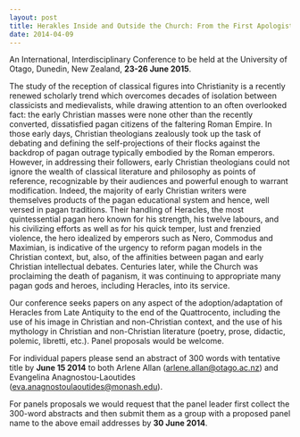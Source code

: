 ```yaml
---
layout: post
title: Herakles Inside and Outside the Church: From the First Apologists to the End of the Quattrocento
date: 2014-04-09
---
```


An International, Interdisciplinary Conference to be held at the
University of Otago, Dunedin, New Zealand, **23-26 June
2015**.

The study of the reception of classical figures into
Christianity is a recently renewed scholarly trend which overcomes
decades of isolation between classicists and medievalists, while drawing
attention to an often overlooked fact: the early Christian masses were
none other than the recently converted, dissatisfied pagan citizens of
the faltering Roman Empire. In those early days, Christian theologians
zealously took up the task of debating and defining the self-projections
of their flocks against the backdrop of pagan outrage typically embodied
by the Roman emperors. However, in addressing their followers, early
Christian theologians could not ignore the wealth of classical
literature and philosophy as points of reference, recognizable by their
audiences and powerful enough to warrant modification. Indeed, the
majority of early Christian writers were themselves products of the
pagan educational system and hence, well versed in pagan traditions.
Their handling of Heracles, the most quintessential pagan hero known for
his strength, his twelve labours, and his civilizing efforts as well as
for his quick temper, lust and frenzied violence, the hero idealized by
emperors such as Nero, Commodus and Maximian, is indicative of the
urgency to reform pagan models in the Christian context, but, also, of
the affinities between pagan and early Christian intellectual debates.
Centuries later, while the Church was proclaiming the death of paganism,
it was continuing to appropriate many pagan gods and heroes, including
Heracles, into its service.

Our conference seeks papers on
any aspect of the adoption/adaptation of Heracles from Late Antiquity to
the end of the Quattrocento, including the use of his image in Christian
and non-Christian context, and the use of his mythology in Christian and
non-Christian literature (poetry, prose, didactic, polemic, libretti,
etc.). Panel proposals would be welcome.

For individual
papers please send an abstract of 300 words with tentative title by
**June 15 2014** to both Arlene Allan (<arlene.allan@otago.ac.nz>) and
Evangelina Anagnostou-Laoutides
(<eva.anagnostoulaoutides@monash.edu>).

For panels proposals
we would request that the panel leader first collect the 300-word
abstracts and then submit them as a group with a proposed panel name to
the above email addresses by **30 June 2014**.
